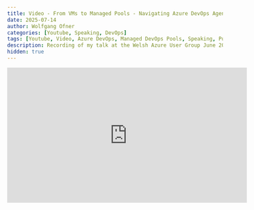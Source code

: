 ```yaml
---
title: Video - From VMs to Managed Pools - Navigating Azure DevOps Agent Hosting - Welsh Azure User Group
date: 2025-07-14
author: Wolfgang Ofner
categories: [Youtube, Speaking, DevOps]
tags: [Youtube, Video, Azure DevOps, Managed DevOps Pools, Speaking, Public Speaking, Conference]
description: Recording of my talk at the Welsh Azure User Group June 2025 where I talk about the different options in Azure DevOps to host agents.
hidden: true
---
```


<iframe width="560" height="315" src="https://www.youtube.com/embed/v762t686X9E" title="YouTube video player" frameborder="0" allow="accelerometer; autoplay; clipboard-write; encrypted-media; gyroscope; picture-in-picture; web-share" referrerpolicy="strict-origin-when-cross-origin" allowfullscreen></iframe>